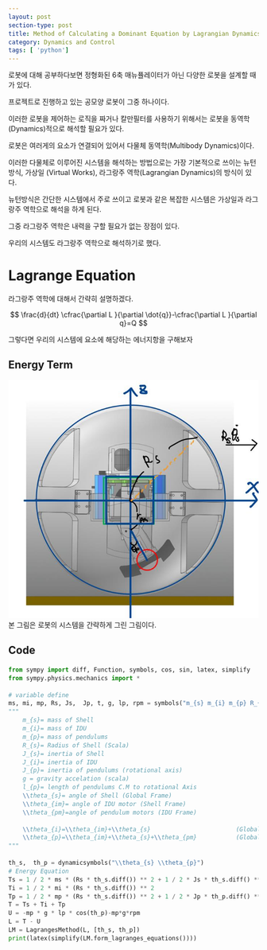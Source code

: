 ```yaml
---
layout: post
section-type: post
title: Method of Calculating a Dominant Equation by Lagrangian Dynamics Using Python
category: Dynamics and Control
tags: [ 'python']
---
```


로봇에 대해 공부하다보면 정형화된 6축 매뉴퓰레이터가 아닌 다양한 로봇을 설계할 때가 있다. 

프로젝트로 진행하고 있는 공모양 로봇이 그중 하나이다. 

이러한 로봇을 제어하는 로직을 짜거나 칼만필터를 사용하기 위해서는 로봇을 동역학(Dynamics)적으로 해석할 필요가 있다.

로봇은 여러게의 요소가 연결되어 있어서 다물체 동역학(Multibody Dynamics)이다.

이러한 다물체로 이루어진 시스템을 해석하는 방법으로는 가장 기본적으로 쓰이는 뉴턴방식, 가상일 (Virtual Works), 라그랑주 역학(Lagrangian Dynamics)의 방식이 있다.

뉴턴방식은 간단한 시스템에서 주로 쓰이고 로봇과 같은 복잡한 시스템은 가상일과 라그랑주 역학으로 해석을 하게 된다.

그중 라그랑주 역학은 내력을 구할 필요가 없는 장점이 있다.

우리의 시스템도 라그랑주 역학으로 해석하기로 했다.

# Lagrange Equation
라그랑주 역학에 대해서 간략히 설명하겠다.

$$ \frac{d}{dt} \cfrac{\partial L }{\partial \dot{q}}-\cfrac{\partial L }{\partial q}=Q  $$

그렇다면 우리의 시스템에 요소에 해당하는 에너지항을 구해보자 


## Energy Term
![RobotSystem](/img/lagrangeanalysis.jpg )
본 그림은 로봇의 시스템을 간략하게 그린 그림이다.

## Code
```python
from sympy import diff, Function, symbols, cos, sin, latex, simplify
from sympy.physics.mechanics import *

# variable define
ms, mi, mp, Rs, Js,  Jp, t, g, lp, rpm = symbols("m_{s} m_{i} m_{p} R_{s} J_{s} J_{p} t g l_{p} r_{pm}")
"""
    m_{s}= mass of Shell
    m_{i}= mass of IDU
    m_{p}= mass of pendulums
    R_{s}= Radius of Shell (Scala)
    J_{s}= inertia of Shell
    J_{i}= inertia of IDU
    J_{p}= inertia of pendulums (rotational axis)
    g = gravity accelation (scala)
    l_{p}= length of pendulums C.M to rotational Axis
    \\theta_{s}= angle of Shell (Global Frame)
    \\theta_{im}= angle of IDU motor (Shell Frame)
    \\theta_{pm}=angle of pendulum motors (IDU Frame)

    \\theta_{i}=\\theta_{im}+\\theta_{s}                        (Global Frame)
    \\theta_{p}=\\theta_{im}+\\theta_{s}+\\theta_{pm}           (Global Frame)
"""

th_s,  th_p = dynamicsymbols("\\theta_{s} \\theta_{p}")
# Energy Equation
Ts = 1 / 2 * ms * (Rs * th_s.diff()) ** 2 + 1 / 2 * Js * th_s.diff() ** 2
Ti = 1 / 2 * mi * (Rs * th_s.diff()) ** 2
Tp = 1 / 2 * mp * (Rs * th_s.diff()) ** 2 + 1 / 2 * Jp * th_p.diff() ** 2
T = Ts + Ti + Tp
U = -mp * g * lp * cos(th_p)-mp*g*rpm
L = T - U
LM = LagrangesMethod(L, [th_s, th_p])
print(latex(simplify(LM.form_lagranges_equations())))
```
